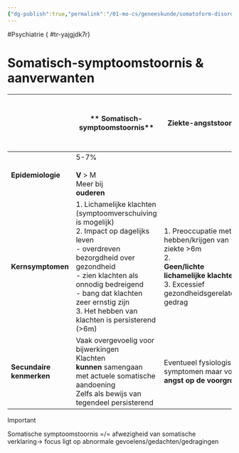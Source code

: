 ```yaml
---
{"dg-publish":true,"permalink":"/01-mo-cs/geneeskunde/somatoform-disorders/","noteIcon":"","created":"2024-11-24T10:54:59.923+01:00","updated":"2024-12-29T13:58:44.572+01:00"}
---
```


#Psychiatrie
{ #tr-yajgjdk7r}


# Somatisch-symptoomstoornis & aanverwanten

|                          | **  Somatisch-symptoomstoornis**                                                                                                                                                                                                                                                         | **Ziekte-angststoornis**                                                                                                                             | **Conversiestoornis (= functioneel-neurologisch-symptoomstoornis)**                                                                                                      | **Nagebootste stoornis (zichzelf/anderen) = Syndroom v Munckhausen (by proxy)**                                                                                                                  |
| ------------------------ | ---------------------------------------------------------------------------------------------------------------------------------------------------------------------------------------------------------------------------------------------------------------------------------------- | ---------------------------------------------------------------------------------------------------------------------------------------------------- | ------------------------------------------------------------------------------------------------------------------------------------------------------------------------ | ------------------------------------------------------------------------------------------------------------------------------------------------------------------------------------------------ |
| **Epidemiologie**        | 5-7%  <br>  <br>**V** > M  <br>Meer bij  <br>**ouderen**                                                                                                                                                                                                                                 |                                                                                                                                                      |                                                                                                                                                                          |                                                                                                                                                                                                  |
| **Kernsymptomen**        | 1. Lichamelijke klachten (symptoomverschuiving is mogelijk)  <br>2. Impact op dagelijks leven  <br>- overdreven bezorgdheid over gezondheid  <br>- zien klachten als onnodig bedreigend  <br>- bang dat klachten zeer ernstig zijn  <br>3. Het hebben van klachten is persisterend (>6m) | 1. Preoccupatie met hebben/krijgen van ziekte >6m  <br>2.  <br>**Geen/lichte lichamelijke klachten**  <br>3. Excessief gezondheidsgerelateerd gedrag | 1. Veranderingen in **motorische of sensorische functies**  <br>2. Niet te verklaren door somatische/psychische stoornis  <br>3. Significante lijdensdruk of beperkingen | 1. Alsof doen of doelbewust opwekken van wonde of ziekte met **aantoonbaar** sprake van misleiding  <br>2. Patient presenteert zich als ziek, gehandicapt, gewond  <br>  <br>CAVE bij een ander! |
| **Secundaire kenmerken** | Vaak overgevoelig voor bijwerkingen  <br>Klachten  <br>**kunnen** samengaan met actuele somatische aandoening  <br>Zelfs als bewijs van tegendeel persisterend                                                                                                                           | Eventueel fysiologische symptomen maar vooral **angst op de voorgrond**                                                                              |                                                                                                                                                                          |                                                                                                                                                                                                  |


> [!important]  
> Somatische symptoomstoornis =/= afwezigheid van somatische verklaring→ focus ligt op abnormale gevoelens/gedachten/gedragingen
